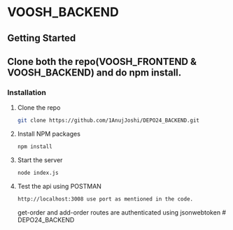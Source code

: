 ﻿# VOOSH_BACKEND

## Getting Started

## Clone both the repo(VOOSH_FRONTEND & VOOSH_BACKEND) and do npm install.

### Installation

1. Clone the repo
   ```sh
   git clone https://github.com/1AnujJoshi/DEPO24_BACKEND.git
   ```
2. Install NPM packages
   ```sh
   npm install
   ```
3. Start the server
   ```sh
   node index.js
   ```
4. Test the api using POSTMAN

   ```sh
   http://localhost:3008 use port as mentioned in the code.
   ```

   get-order and add-order routes are authenticated using jsonwebtoken
   #   D E P O 2 4 _ B A C K E N D 
    
    
